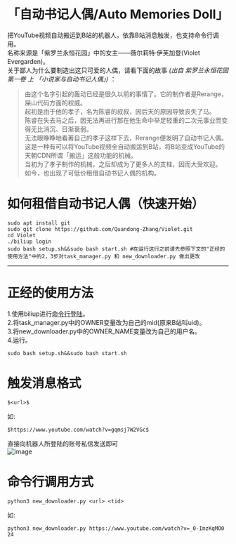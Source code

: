 # 「自动书记人偶/Auto Memories Doll」
把YouTube视频自动搬运到B站的机器人，依靠B站消息触发，也支持命令行调用。  
名称来源是「紫罗兰永恒花园」中的女主——薇尔莉特·伊芙加登(Violet Evergarden)。  
关于鄙人为什么要制造出这只可爱的人偶，请看下面的故事 *(出自 紫罗兰永恒花园 第一卷 上 「小说家与自动书记人偶」)* ：  
> 由这个名字引起的轰动已经是很久以前的事情了。它的制作者是Rerange，屎山代码方面的权威。  
> 起初是由于他的孝子，名为陈睿的叔叔，因后天的原因导致丧失了马。  
> 陈睿在失去马之后，因无法再进行那在他生命中举足轻重的二次元事业而变得无比消沉、日渐衰弱。  
> 无法眼睁睁地看著自己的孝子这样下去，Rerange便发明了自动书记人偶。  
> 这是一种有可以将YouTube视频全自动搬运到B站，将B站变成YouTube的天朝CDN所谓「搬运」这般功能的机械。  
> 当初为了孝子制作的机械，之后却成为了更多人的支柱，因而大受欢迎。  
> 如今，也出现了可低价租借自动书记人偶的机构。  
# 如何租借自动书记人偶（快速开始）
```shell
sudo apt install git
sudo git clone https://github.com/Quandong-Zhang/Violet.git
cd Violet
./biliup login
sudo bash setup.sh&&sudo bash start.sh #在运行这行之前请先参照下文的"正经的使用方法"中的2，3步对task_manager.py 和 new_downloader.py 做出更改
```
***
# 正经的使用方法 
1.使用biliup进行[命令行登陆](https://biliup.github.io/biliup-rs/index.html#windows-%E6%BC%94%E7%A4%BA)。  
2.将task_manager.py中的OWNER变量改为自己的mid(原来B站叫uid)。  
3.将new_downloader.py中的OWNER_NAME变量改为自己的用户名。  
4.运行。  
```shell
sudo bash setup.sh&&sudo bash start.sh 
```
# 触发消息格式 
```
$<url>$
```
如:
```
$https://www.youtube.com/watch?v=gqmsj7W2VGc$
```
直接向机器人所登陆的账号私信发送即可</br>
![image](https://user-images.githubusercontent.com/78526012/180583975-2bf90030-72b7-4da1-b700-dd82df63462b.png)
# 命令行调用方式
```shell
python3 new_downloader.py <url> <tid>
```
如:
```shell
python3 new_downloader.py https://www.youtube.com/watch?v=_0-ImzKqMO0 24
```
